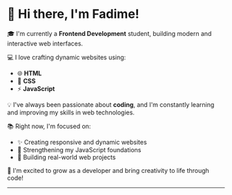 # 👋 Hi there, I'm Fadime!

🎓 I'm currently a **Frontend Development** student, building modern and interactive web interfaces.

💻 I love crafting dynamic websites using:
- 🌐 **HTML** 
- 🎨 **CSS**  
- ⚡ **JavaScript**

💡 I've always been passionate about **coding**, and I'm constantly learning and improving my skills in web technologies.

📚 Right now, I'm focused on:
- ✨ Creating responsive and dynamic websites
- 🧩 Strengthening my JavaScript foundations
- 🚀 Building real-world web projects

🌱 I'm excited to grow as a developer and bring creativity to life through code!

---




